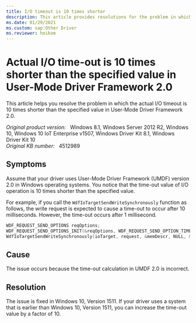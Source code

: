 ```yaml
---
title: I/O timeout is 10 times shorter
description: This article provides resolutions for the problem in which the actual I/O timeout is 10 times shorter than the specified value in User-Mode Driver Framework 2.0.
ms.date: 01/29/2021
ms.custom: sap:Other Driver
ms.reviewer: heikom
---
```

# Actual I/O time-out is 10 times shorter than the specified value in User-Mode Driver Framework 2.0

This article helps you resolve the problem in which the actual I/O timeout is 10 times shorter than the specified value in User-Mode Driver Framework 2.0.

_Original product version:_ &nbsp; Windows 8.1, Windows Server 2012 R2, Windows 10, Windows 10 IoT Enterprise v1507, Windows Driver Kit 8.1, Windows Driver Kit 10  
_Original KB number:_ &nbsp; 4512989

## Symptoms

Assume that your driver uses User-Mode Driver Framework (UMDF) version 2.0 in Windows operating systems. You notice that the time-out value of I/O operation is 10 times shorter than the specified value.

For example, if you call the `WdfIoTargetSendWriteSynchronously` function as follows, the write request is expected to cause a time-out to occur after 10 milliseconds. However, the time-out occurs after 1 millisecond.

```cpp
WDF_REQUEST_SEND_OPTIONS reqOptions; 
WDF_REQUEST_SEND_OPTIONS_INIT(&reqOptions, WDF_REQUEST_SEND_OPTION_TIMEOUT); // We specify 10 milliseconds as a timeout. WDF_REQUEST_SEND_OPTIONS_SET_TIMEOUT(&reqOptions, WDF_REL_TIMEOUT_IN_MS(10));
WdfIoTargetSendWriteSynchronously(ioTarget, request, &memDescr, NULL, & reqOptions, &bytesWritten);
```

## Cause

The issue occurs because the time-out calculation in UMDF 2.0 is incorrect.

## Resolution

The issue is fixed in Windows 10, Version 1511. If your driver uses a system that is earlier than Windows 10, Version 1511, you can increase the time-out value by a factor of 10.
